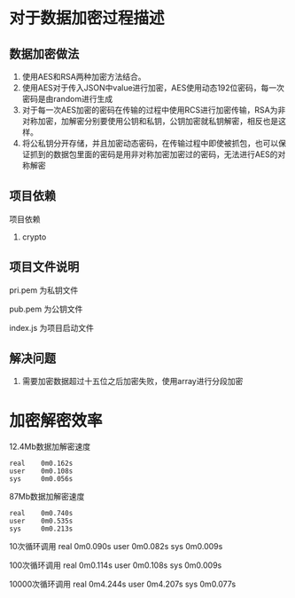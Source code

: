 # 对于数据加密过程描述
## 数据加密做法
1. 使用AES和RSA两种加密方法结合。
2. 使用AES对于传入JSON中value进行加密，AES使用动态192位密码，每一次密码是由random进行生成
3. 对于每一次AES加密的密码在传输的过程中使用RCS进行加密传输，RSA为非对称加密，加解密分别要使用公钥和私钥，公钥加密就私钥解密，相反也是这样。
4. 将公私钥分开存储，并且加密动态密码，在传输过程中即使被抓包，也可以保证抓到的数据包里面的密码是用非对称加密加密过的密码，无法进行AES的对称解密

## 项目依赖
项目依赖
1. crypto

## 项目文件说明
pri.pem 为私钥文件

pub.pem 为公钥文件

index.js 为项目启动文件

## 解决问题
1. 需要加密数据超过十五位之后加密失败，使用array进行分段加密

# 加密解密效率
12.4Mb数据加解密速度  


    real    0m0.162s
    user    0m0.108s
    sys     0m0.056s

87Mb数据加解密速度


    real    0m0.740s
    user    0m0.535s
    sys     0m0.213s

10次循环调用
    real    0m0.090s
    user    0m0.082s
    sys     0m0.009s

100次循环调用
    real    0m0.114s
    user    0m0.108s
    sys     0m0.009s

10000次循环调用
    real    0m4.244s
    user    0m4.207s
    sys     0m0.077s